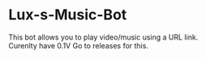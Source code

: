 # Lux-s-Music-Bot
This bot allows you to play video/music using a URL link.  
Curenlty have 0.1V
Go to releases for this.
